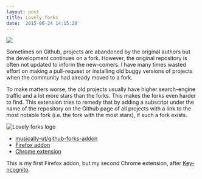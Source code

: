 ```yaml
---
layout: post
title: Lovely forks
date: '2015-06-24 14:15:20'
---
```


![](https://musicallyut.in/docs/lovely-forks/promo.png)

Sometimes on Github, projects are abandoned by the original authors but the development continues on a fork. However, the original repository is often not updated to inform the new-comers. I have many times wasted effort on making a pull-request or installing old buggy versions of projects when the community had already moved to a fork.

To make matters worse, the old projects usually have higher search-engine traffic and a lot more stars than the forks. This makes the forks even harder to find. This extension tries to remedy that by adding a subscript under the name of the repository on the Github page of all projects with a link to the most notable fork (i.e. the fork with the most stars), if such a fork exists.

![Lovely forks logo](https://musicallyut.in/docs/lovely-forks/logo.png)

 - <span class="devicons devicons-github_badge"></span>[musically-ut/github-forks-addon](https://github.com/musically-ut/github-forks-addon)
 - <span class="devicons devicons-firefox"></span>[Firefox addon](https://addons.mozilla.org/en-US/firefox/addon/lovely-forks/)
 - <span class="devicons devicons-chrome"></span>[Chrome extension](https://chrome.google.com/webstore/detail/lovely-forks/ialbpcipalajnakfondkflpkagbkdoib)

This is my first Firefox addon, but my second Chrome extension, after [Key-ncognito](https://chrome.google.com/webstore/detail/key-ncognito/lilomadmkegmkmkjmdbbgalimcmfogfk).
